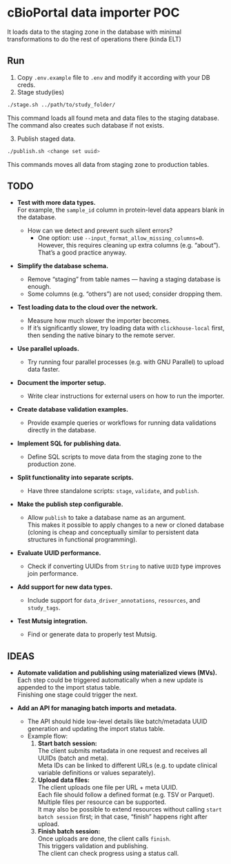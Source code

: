 # cBioPortal data importer POC

It loads data to the staging zone in the database with minimal transformations to do the rest of operations there (kinda ELT)

## Run

1. Copy `.env.example` file to `.env` and modify it according with your DB creds.
2. Stage study(ies)

```bash
./stage.sh ../path/to/study_folder/
```

This command loads all found meta and data files to the staging database. The command also creates such database if not exists.

3. Publish staged data.

```bash
./publish.sh <change set uuid>
```

This commands moves all data from staging zone to production tables.

## TODO
- **Test with more data types.**  
  For example, the `sample_id` column in protein-level data appears blank in the database.  
  - How can we detect and prevent such silent errors?  
    - One option: use `--input_format_allow_missing_columns=0`.  
      However, this requires cleaning up extra columns (e.g. “about”). That’s a good practice anyway.

- **Simplify the database schema.**  
  - Remove “staging” from table names — having a staging database is enough.  
  - Some columns (e.g. “others”) are not used; consider dropping them.

- **Test loading data to the cloud over the network.**  
  - Measure how much slower the importer becomes.  
  - If it’s significantly slower, try loading data with `clickhouse-local` first, then sending the native binary to the remote server.

- **Use parallel uploads.**  
  - Try running four parallel processes (e.g. with GNU Parallel) to upload data faster.

- **Document the importer setup.**  
  - Write clear instructions for external users on how to run the importer.

- **Create database validation examples.**  
  - Provide example queries or workflows for running data validations directly in the database.

- **Implement SQL for publishing data.**  
  - Define SQL scripts to move data from the staging zone to the production zone.

- **Split functionality into separate scripts.**  
  - Have three standalone scripts: `stage`, `validate`, and `publish`.

- **Make the publish step configurable.**  
  - Allow `publish` to take a database name as an argument.  
    This makes it possible to apply changes to a new or cloned database (cloning is cheap and conceptually similar to persistent data structures in functional programming).

- **Evaluate UUID performance.**  
  - Check if converting UUIDs from `String` to native `UUID` type improves join performance.

- **Add support for new data types.**  
  - Include support for `data_driver_annotations`, `resources`, and `study_tags`.

- **Test Mutsig integration.**  
  - Find or generate data to properly test Mutsig.

## IDEAS
- **Automate validation and publishing using materialized views (MVs).**  
  Each step could be triggered automatically when a new update is appended to the import status table.  
  Finishing one stage could trigger the next.

- **Add an API for managing batch imports and metadata.**  
  - The API should hide low-level details like batch/metadata UUID generation and updating the import status table.  
  - Example flow:
    1. **Start batch session:**  
       The client submits metadata in one request and receives all UUIDs (batch and meta).  
       Meta IDs can be linked to different URLs (e.g. to update clinical variable definitions or values separately).
    2. **Upload data files:**  
       The client uploads one file per URL + meta UUID.  
       Each file should follow a defined format (e.g. TSV or Parquet).  
       Multiple files per resource can be supported.  
       It may also be possible to extend resources without calling `start batch session` first; in that case, “finish” happens right after upload.
    3. **Finish batch session:**  
       Once uploads are done, the client calls `finish`.  
       This triggers validation and publishing.  
       The client can check progress using a status call.

